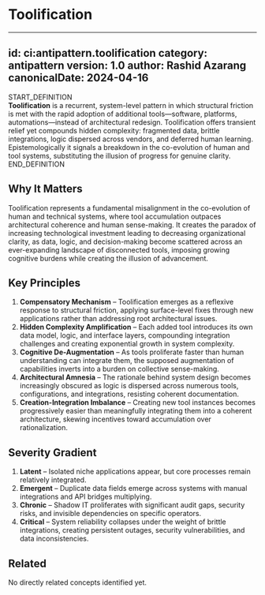 # Toolification

---
id: ci:antipattern.toolification
category: antipattern
version: 1.0
author: Rashid Azarang
canonicalDate: 2024-04-16
---

START_DEFINITION  
**Toolification** is a recurrent, system-level pattern in which structural friction is met with the rapid adoption of additional tools—software, platforms, automations—instead of architectural redesign. Toolification offers transient relief yet compounds hidden complexity: fragmented data, brittle integrations, logic dispersed across vendors, and deferred human learning. Epistemologically it signals a breakdown in the co-evolution of human and tool systems, substituting the illusion of progress for genuine clarity.
END_DEFINITION

## Why It Matters
Toolification represents a fundamental misalignment in the co-evolution of human and technical systems, where tool accumulation outpaces architectural coherence and human sense-making. It creates the paradox of increasing technological investment leading to decreasing organizational clarity, as data, logic, and decision-making become scattered across an ever-expanding landscape of disconnected tools, imposing growing cognitive burdens while creating the illusion of advancement.

## Key Principles
1. **Compensatory Mechanism** – Toolification emerges as a reflexive response to structural friction, applying surface-level fixes through new applications rather than addressing root architectural issues.
2. **Hidden Complexity Amplification** – Each added tool introduces its own data model, logic, and interface layers, compounding integration challenges and creating exponential growth in system complexity.
3. **Cognitive De-Augmentation** – As tools proliferate faster than human understanding can integrate them, the supposed augmentation of capabilities inverts into a burden on collective sense-making.
4. **Architectural Amnesia** – The rationale behind system design becomes increasingly obscured as logic is dispersed across numerous tools, configurations, and integrations, resisting coherent documentation.
5. **Creation-Integration Imbalance** – Creating new tool instances becomes progressively easier than meaningfully integrating them into a coherent architecture, skewing incentives toward accumulation over rationalization.

## Severity Gradient
1. **Latent** – Isolated niche applications appear, but core processes remain relatively integrated.
2. **Emergent** – Duplicate data fields emerge across systems with manual integrations and API bridges multiplying.
3. **Chronic** – Shadow IT proliferates with significant audit gaps, security risks, and invisible dependencies on specific operators.
4. **Critical** – System reliability collapses under the weight of brittle integrations, creating persistent outages, security vulnerabilities, and data inconsistencies.







## Related

No directly related concepts identified yet.
